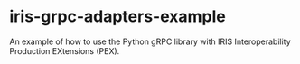 # iris-grpc-adapters-example
An example of how to use the Python gRPC library with IRIS Interoperability Production EXtensions (PEX).
